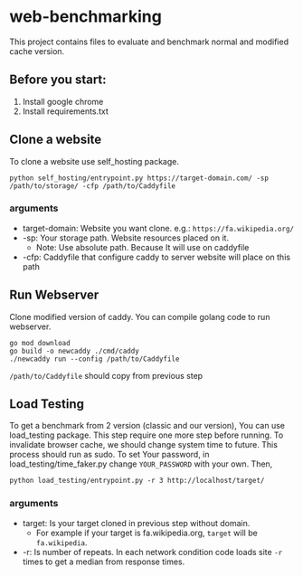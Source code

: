 # web-benchmarking

This project contains files to evaluate and benchmark normal and modified cache version.

## Before you start:
1. Install google chrome
2. Install requirements.txt

## Clone a website
To clone a website use self_hosting package.

```shell
python self_hosting/entrypoint.py https://target-domain.com/ -sp /path/to/storage/ -cfp /path/to/Caddyfile
```
### arguments
- target-domain: Website you want clone. e.g.: `https://fa.wikipedia.org/`
- -sp: Your storage path. Website resources placed on it. 
  - Note: Use absolute path. Because It will use on caddyfile
- -cfp: Caddyfile that configure caddy to server website will place on this path

## Run Webserver
Clone modified version of caddy. You can compile golang code to run webserver.

```shell
go mod download
go build -o newcaddy ./cmd/caddy
./newcaddy run --config /path/to/Caddyfile
```
`/path/to/Caddyfile` should copy from previous step

## Load Testing
To get a benchmark from 2 version (classic and our version), You can use load_testing package.
This step require one more step before running. To invalidate browser cache, we should change system time to future.
This process should run as sudo. To set Your password, 
in load_testing/time_faker.py change `YOUR_PASSWORD` with your own.
Then,
```shell
python load_testing/entrypoint.py -r 3 http://localhost/target/
```
### arguments
- target: Is your target cloned in previous step without domain. 
  - For example if your target is fa.wikipedia.org, `target` will be `fa.wikipedia`.
- -r: Is number of repeats. In each network condition code loads site `-r` times to get a median from response times.
